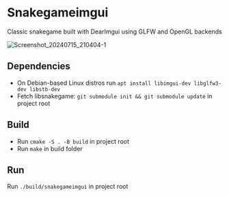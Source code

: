 # Snakegameimgui
Classic snakegame built with DearImgui using GLFW and OpenGL backends

![Screenshot_20240715_210404-1](https://github.com/user-attachments/assets/67d736d3-658e-49b9-a77b-e192503475ba)

## Dependencies
- On Debian-based Linux distros run `apt install libimgui-dev libglfw3-dev libstb-dev`
- Fetch libsnakegame: `git submodule init && git submodule update` in project root

## Build
- Run `cmake -S . -B build` in project root
- Run `make` in build folder

## Run
Run `./build/snakegameimgui` in project root
